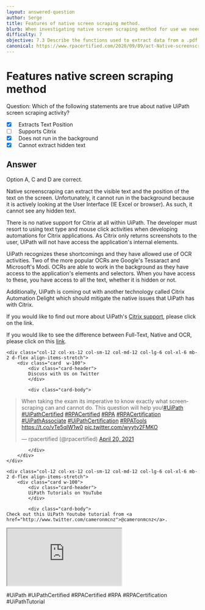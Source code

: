 ```yaml
---
layout: answered-question
author: Serge
title: Features of native screen scraping method.
blurb: When investigating native screen scraping method for use we need to know what it can and cannot do.
difficulty: 7
objective: 7.3 Describe the functions used to extract data from a .pdf file; for example, using OCR
canonical: https://www.rpacertified.com/2020/09/09/act-Native-screenscraping.html
---
```


<h1>Features native screen scraping method</h1>

Question:  Which of the following statements are true about native UiPath screen scraping activity?

 - [X] &nbsp;  Extracts Text Position
 - [ ] &nbsp;  Supports Citrix
 - [X] &nbsp;  Does not run in the background
 - [X] &nbsp;  Cannot extract hidden text

## Answer

Option A, C and D are correct.

Native screenscraping can extract the visible text and the position of the text on the screen. Unfortunately, it cannot run in the background because it is actively looking at the User Interface (IE Excel or browser). As such, it cannot see any hidden text.  

There is no native support for Citrix at all within UiPath. The developer must resort to using text type and mouse click activities when developing automations for Citrix applications. As Citrix only returns screenshots to the user, UiPath will not have access the application's internal elements.

UiPath recognizes these shortcomings and they have allowed use of OCR activities. Two of the more popular OCRs are Google's Tessaract and Microsoft's Modi. OCRs are able to work in the background as they have access to the application's elements and selectors. When you have access to these, you have access to all the text, whether it is hidden or not.

Additionally, UiPath is coming out with another technology called Citrix Automation Delight which should mitigate the native issues that UiPath has with Citrix.

If you would like to find out more about UiPath's <a href=https://www.uipath.com/solutions/technology/citrix-automationcitrix>Citrix support</a>, please click on the link.

If you would like to see the difference between Full-Text, Native and OCR, please click on this <a href=https://docs.uipath.com/studio/docs/output-or-screen-scraping-methods>link</a>.

<div class="row">
	
    <div class="col-12 col-xs-12 col-sm-12 col-md-12 col-lg-6 col-xl-6 mb-2 d-flex align-items-stretch">
        <div class="card  w-100">
            <div class="card-header">
            Discuss with Us on Twitter
            </div>

            <div class="card-body">
<!-- **************************** -->       


<blockquote class="twitter-tweet"><p lang="en" dir="ltr">When taking the exam its imperative to know exactly what screenscraping can and cannot do. This question will help you!<a href="https://twitter.com/hashtag/UiPath?src=hash&amp;ref_src=twsrc%5Etfw">#UiPath</a> <a href="https://twitter.com/hashtag/UiPathCertified?src=hash&amp;ref_src=twsrc%5Etfw">#UiPathCertified</a> <a href="https://twitter.com/hashtag/RPACertified?src=hash&amp;ref_src=twsrc%5Etfw">#RPACertified</a> <a href="https://twitter.com/hashtag/RPA?src=hash&amp;ref_src=twsrc%5Etfw">#RPA</a> <a href="https://twitter.com/hashtag/RPACertification?src=hash&amp;ref_src=twsrc%5Etfw">#RPACertification</a> <a href="https://twitter.com/hashtag/UiPathAssociate?src=hash&amp;ref_src=twsrc%5Etfw">#UiPathAssociate</a> <a href="https://twitter.com/hashtag/UiPathCertification?src=hash&amp;ref_src=twsrc%5Etfw">#UiPathCertification</a> <a href="https://twitter.com/hashtag/RPATools?src=hash&amp;ref_src=twsrc%5Etfw">#RPATools</a> <a href="https://t.co/vTe5qlW1w0">https://t.co/vTe5qlW1w0</a> <a href="https://t.co/wyytv2FMKO">pic.twitter.com/wyytv2FMKO</a></p>&mdash; rpacertified (@rpacertified) <a href="https://twitter.com/rpacertified/status/1384519249356595205?ref_src=twsrc%5Etfw">April 20, 2021</a></blockquote> <script async src="https://platform.twitter.com/widgets.js" charset="utf-8"></script>



<!-- **************************** -->   
            
            
            </div>
        </div>
    </div>
	
	<div class="col-12 col-xs-12 col-sm-12 col-md-12 col-lg-6 col-xl-6 mb-2 d-flex align-items-stretch">
        <div class="card w-100">
            <div class="card-header">
            UiPath Tutorials on YouTube
            </div>

            <div class="card-body">
	Check out this UiPath Youtube tutorial from <a href="http://www.twitter.com/cameronmcnz">@cameronmcnz</a>.	    
	    
<div class="embed-responsive embed-responsive-16by9">
	
<!-- ************* Add EMBED url here. It must include 'embed' in the URL!!! ****************** -->	
<iframe class="embed-responsive-item" src="https://www.youtube.com/embed/NPpEUSp1AwY"></iframe>
<!-- ******************************* -->	
</div>

#UiPath #UiPathCertified #RPACertified #RPA #RPACertification #UiPathTutorial
            </div>
        </div>
    </div>
	
</div>

